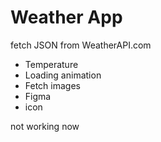# Weather App

fetch JSON from WeatherAPI.com

- Temperature
- Loading animation
- Fetch images
- Figma
- icon

not working now
